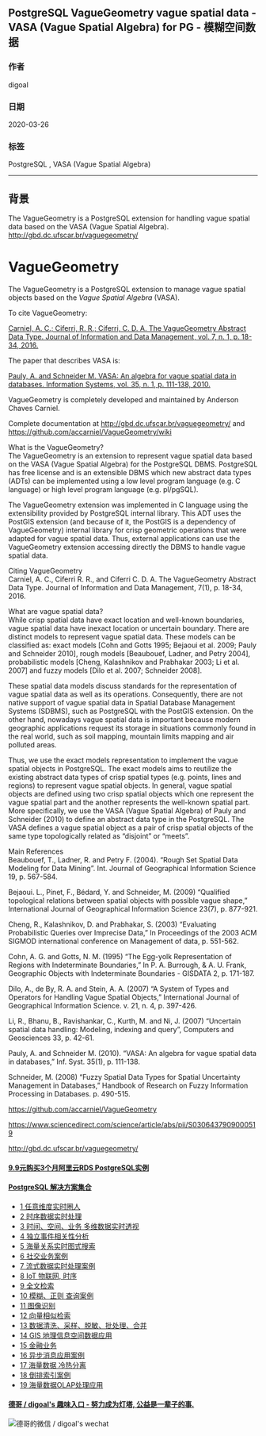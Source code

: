 ## PostgreSQL VagueGeometry vague spatial data - VASA (Vague Spatial Algebra) for PG - 模糊空间数据   
              
### 作者                                                                                                                                                                      
digoal                                                                                                                                                                                                                                                                                        
### 日期                                                                                                                                                                                                               
2020-03-26                                                                                                           
### 标签                                                                                                                                                                                                               
PostgreSQL , VASA (Vague Spatial Algebra)                   
                                                                                                                   
----                                                                                                             
                                                                                                                        
## 背景          
  
The VagueGeometry is a PostgreSQL extension for handling vague spatial data based on the VASA (Vague Spatial Algebra). http://gbd.dc.ufscar.br/vaguegeometry/  
  
# VagueGeometry  
  
The VagueGeometry is a PostgreSQL extension to manage vague spatial objects based on the *Vague Spatial Algebra* (VASA).  
  
To cite VagueGeometry:  
  
[Carniel, A. C.; Ciferri, R. R.; Ciferri, C. D. A. The VagueGeometry Abstract Data Type. Journal of Information and Data Management, vol. 7, n. 1, p. 18-34, 2016.](https://www.researchgate.net/publication/310292964_The_VagueGeometry_Abstract_Data_Type)  
  
The paper that describes VASA is:  
  
[Pauly, A. and Schneider M. VASA: An algebra for vague spatial data in databases. Information Systems, vol. 35, n. 1, p. 111-138, 2010.](https://www.sciencedirect.com/science/article/pii/S0306437909000519)  
  
  
VagueGeometry is completely developed and maintained by Anderson Chaves Carniel.  
  
Complete documentation at http://gbd.dc.ufscar.br/vaguegeometry/ and https://github.com/accarniel/VagueGeometry/wiki  
  
What is the VagueGeometry?  
The VagueGeometry is an extension to represent vague spatial data based on the VASA (Vague Spatial Algebra) for the PostgreSQL DBMS. PostgreSQL has free license and is an extensible DBMS which new abstract data types (ADTs) can be implemented using a low level program language (e.g. C language) or high level program language (e.g. pl/pgSQL).  
  
The VagueGeometry extension was implemented in C language using the extensibility provided by PostgreSQL internal library. This ADT uses the PostGIS extension (and because of it, the PostGIS is a dependency of VagueGeometry) internal library for crisp geometric operations that were adapted for vague spatial data. Thus, external applications can use the VagueGeometry extension accessing directly the DBMS to handle vague spatial data.  
  
Citing VagueGeometry  
Carniel, A. C., Ciferri R. R., and Ciferri C. D. A. The VagueGeometry Abstract Data Type. Journal of Information and Data Management, 7(1), p. 18-34, 2016.  
  
What are vague spatial data?  
While crisp spatial data have exact location and well-known boundaries, vague spatial data have inexact location or uncertain boundary. There are distinct models to represent vague spatial data. These models can be classified as: exact models [Cohn and Gotts 1995; Bejaoui et al. 2009; Pauly and Schneider 2010], rough models [Beaubouef, Ladner, and Petry 2004], probabilistic models [Cheng, Kalashnikov and Prabhakar 2003; Li et al. 2007] and fuzzy models [Dilo et al. 2007; Schneider 2008].  
  
These spatial data models discuss standards for the representation of vague spatial data as well as its operations. Consequently, there are not native support of vague spatial data in Spatial Database Management Systems (SDBMS), such as PostgreSQL with the PostGIS extension. On the other hand, nowadays vague spatial data is important because modern geographic applications request its storage in situations commonly found in the real world, such as soil mapping, mountain limits mapping and air polluted areas.  
  
Thus, we use the exact models representation to implement the vague spatial objects in PostgreSQL. The exact models aims to reutilize the existing abstract data types of crisp spatial types (e.g. points, lines and regions) to represent vague spatial objects. In general, vague spatial objects are defined using two crisp spatial objects which one represent the vague spatial part and the another represents the well-known spatial part. More specifically, we use the VASA (Vague Spatial Algebra) of Pauly and Schneider (2010) to define an abstract data type in the PostgreSQL. The VASA defines a vague spatial object as a pair of crisp spatial objects of the same type topologically related as “disjoint” or “meets”.  
  
Main References  
Beaubouef, T., Ladner, R. and Petry F. (2004). “Rough Set Spatial Data Modeling for Data Mining”. Int. Journal of Geographical Information Science 19, p. 567-584.  
  
Bejaoui. L., Pinet, F., Bédard, Y. and Schneider, M. (2009) “Qualified topological relations between spatial objects with possible vague shape,” International Journal of Geographical Information Science 23(7), p. 877-921.  
  
Cheng, R., Kalashnikov, D. and Prabhakar, S. (2003) “Evaluating Probabilistic Queries over Imprecise Data,” In Proceedings of the 2003 ACM SIGMOD international conference on Management of data, p. 551-562.  
  
Cohn, A. G. and Gotts, N. M. (1995) “The Egg-yolk Representation of Regions with Indeterminate Boundaries,” In P. A. Burrough, & A. U. Frank, Geographic Objects with Indeterminate Boundaries - GISDATA 2, p. 171-187.  
  
Dilo, A., de By, R. A. and Stein, A. A. (2007) “A System of Types and Operators for Handling Vague Spatial Objects,” International Journal of Geographical Information Science. v. 21, n. 4, p. 397-426.  
  
Li, R., Bhanu, B., Ravishankar, C., Kurth, M. and Ni, J. (2007) “Uncertain spatial data handling: Modeling, indexing and query”, Computers and Geosciences 33, p. 42-61.  
  
Pauly, A. and Schneider M. (2010). “VASA: An algebra for vague spatial data in databases,” Inf. Syst. 35(1), p. 111-138.  
  
Schneider, M. (2008) “Fuzzy Spatial Data Types for Spatial Uncertainty Management in Databases,” Handbook of Research on Fuzzy Information Processing in Databases. p. 490-515.    
  
https://github.com/accarniel/VagueGeometry  
  
https://www.sciencedirect.com/science/article/abs/pii/S0306437909000519  
  
http://gbd.dc.ufscar.br/vaguegeometry/  
  
  
  
  
  
  
  
  
  
  
  
  
  
  
  
  
  
  
  
  
  
  
  
  
  
  
#### [9.9元购买3个月阿里云RDS PostgreSQL实例](https://www.aliyun.com/database/postgresqlactivity "57258f76c37864c6e6d23383d05714ea")
  
  
#### [PostgreSQL 解决方案集合](https://yq.aliyun.com/topic/118 "40cff096e9ed7122c512b35d8561d9c8")
- [1 任意维度实时圈人](https://yq.aliyun.com/topic/118 "40cff096e9ed7122c512b35d8561d9c8")
- [2 时序数据实时处理](https://yq.aliyun.com/topic/118 "40cff096e9ed7122c512b35d8561d9c8")
- [3 时间、空间、业务 多维数据实时透视](https://yq.aliyun.com/topic/118 "40cff096e9ed7122c512b35d8561d9c8")
- [4 独立事件相关性分析](https://yq.aliyun.com/topic/118 "40cff096e9ed7122c512b35d8561d9c8")
- [5 海量关系实时图式搜索](https://yq.aliyun.com/topic/118 "40cff096e9ed7122c512b35d8561d9c8")
- [6 社交业务案例](https://yq.aliyun.com/topic/118 "40cff096e9ed7122c512b35d8561d9c8")
- [7 流式数据实时处理案例](https://yq.aliyun.com/topic/118 "40cff096e9ed7122c512b35d8561d9c8")
- [8 IoT 物联网, 时序](https://yq.aliyun.com/topic/118 "40cff096e9ed7122c512b35d8561d9c8")
- [9 全文检索](https://yq.aliyun.com/topic/118 "40cff096e9ed7122c512b35d8561d9c8")
- [10 模糊、正则 查询案例](https://yq.aliyun.com/topic/118 "40cff096e9ed7122c512b35d8561d9c8")
- [11 图像识别](https://yq.aliyun.com/topic/118 "40cff096e9ed7122c512b35d8561d9c8")
- [12 向量相似检索](https://yq.aliyun.com/topic/118 "40cff096e9ed7122c512b35d8561d9c8")
- [13 数据清洗、采样、脱敏、批处理、合并](https://yq.aliyun.com/topic/118 "40cff096e9ed7122c512b35d8561d9c8")
- [14 GIS 地理信息空间数据应用](https://yq.aliyun.com/topic/118 "40cff096e9ed7122c512b35d8561d9c8")
- [15 金融业务](https://yq.aliyun.com/topic/118 "40cff096e9ed7122c512b35d8561d9c8")
- [16 异步消息应用案例](https://yq.aliyun.com/topic/118 "40cff096e9ed7122c512b35d8561d9c8")
- [17 海量数据 冷热分离](https://yq.aliyun.com/topic/118 "40cff096e9ed7122c512b35d8561d9c8")
- [18 倒排索引案例](https://yq.aliyun.com/topic/118 "40cff096e9ed7122c512b35d8561d9c8")
- [19 海量数据OLAP处理应用](https://yq.aliyun.com/topic/118 "40cff096e9ed7122c512b35d8561d9c8")
  
  
#### [德哥 / digoal's 趣味入口 - 努力成为灯塔, 公益是一辈子的事.](https://github.com/digoal/blog/blob/master/README.md "22709685feb7cab07d30f30387f0a9ae")
  
  
![德哥的微信 / digoal's wechat](../pic/digoal_weixin.jpg "f7ad92eeba24523fd47a6e1a0e691b59")
  
